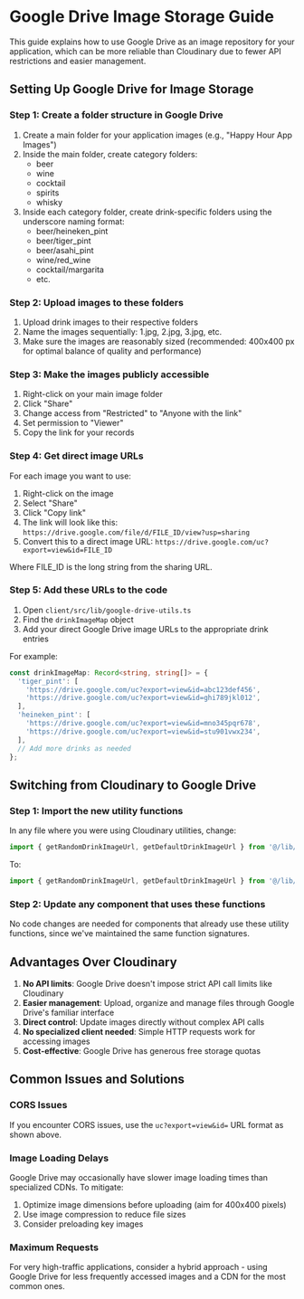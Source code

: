 # Google Drive Image Storage Guide

This guide explains how to use Google Drive as an image repository for your application, which can be more reliable than Cloudinary due to fewer API restrictions and easier management.

## Setting Up Google Drive for Image Storage

### Step 1: Create a folder structure in Google Drive

1. Create a main folder for your application images (e.g., "Happy Hour App Images")
2. Inside the main folder, create category folders:
   - beer
   - wine
   - cocktail
   - spirits
   - whisky
3. Inside each category folder, create drink-specific folders using the underscore naming format:
   - beer/heineken_pint
   - beer/tiger_pint
   - beer/asahi_pint
   - wine/red_wine
   - cocktail/margarita
   - etc.

### Step 2: Upload images to these folders

1. Upload drink images to their respective folders
2. Name the images sequentially: 1.jpg, 2.jpg, 3.jpg, etc.
3. Make sure the images are reasonably sized (recommended: 400x400 px for optimal balance of quality and performance)

### Step 3: Make the images publicly accessible

1. Right-click on your main image folder
2. Click "Share"
3. Change access from "Restricted" to "Anyone with the link"
4. Set permission to "Viewer"
5. Copy the link for your records

### Step 4: Get direct image URLs

For each image you want to use:

1. Right-click on the image
2. Select "Share"
3. Click "Copy link"
4. The link will look like this: `https://drive.google.com/file/d/FILE_ID/view?usp=sharing`
5. Convert this to a direct image URL:
   `https://drive.google.com/uc?export=view&id=FILE_ID`

Where FILE_ID is the long string from the sharing URL.

### Step 5: Add these URLs to the code

1. Open `client/src/lib/google-drive-utils.ts`
2. Find the `drinkImageMap` object
3. Add your direct Google Drive image URLs to the appropriate drink entries

For example:
```typescript
const drinkImageMap: Record<string, string[]> = {
  'tiger_pint': [
    'https://drive.google.com/uc?export=view&id=abc123def456',
    'https://drive.google.com/uc?export=view&id=ghi789jkl012',
  ],
  'heineken_pint': [
    'https://drive.google.com/uc?export=view&id=mno345pqr678',
    'https://drive.google.com/uc?export=view&id=stu901vwx234',
  ],
  // Add more drinks as needed
};
```

## Switching from Cloudinary to Google Drive

### Step 1: Import the new utility functions

In any file where you were using Cloudinary utilities, change:
```typescript
import { getRandomDrinkImageUrl, getDefaultDrinkImageUrl } from '@/lib/cloudinary-utils';
```

To:
```typescript
import { getRandomDrinkImageUrl, getDefaultDrinkImageUrl } from '@/lib/google-drive-utils';
```

### Step 2: Update any component that uses these functions

No code changes are needed for components that already use these utility functions, since we've maintained the same function signatures.

## Advantages Over Cloudinary

1. **No API limits**: Google Drive doesn't impose strict API call limits like Cloudinary
2. **Easier management**: Upload, organize and manage files through Google Drive's familiar interface
3. **Direct control**: Update images directly without complex API calls
4. **No specialized client needed**: Simple HTTP requests work for accessing images
5. **Cost-effective**: Google Drive has generous free storage quotas

## Common Issues and Solutions

### CORS Issues

If you encounter CORS issues, use the `uc?export=view&id=` URL format as shown above.

### Image Loading Delays

Google Drive may occasionally have slower image loading times than specialized CDNs. To mitigate:

1. Optimize image dimensions before uploading (aim for 400x400 pixels)
2. Use image compression to reduce file sizes
3. Consider preloading key images

### Maximum Requests

For very high-traffic applications, consider a hybrid approach - using Google Drive for less frequently accessed images and a CDN for the most common ones.
